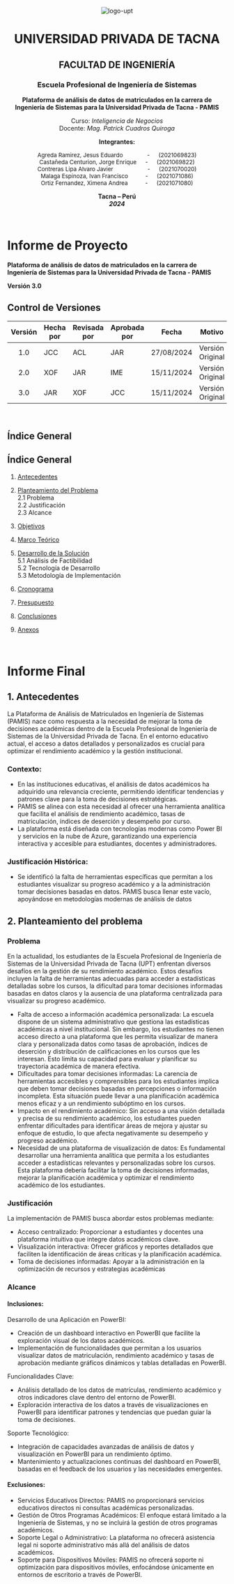 <center>

![logo-upt](../media/logo-upt.png)

# UNIVERSIDAD PRIVADA DE TACNA  
## FACULTAD DE INGENIERÍA  
### Escuela Profesional de Ingeniería de Sistemas

**Plataforma de análisis de datos de matriculados en la carrera de Ingeniería de Sistemas para la Universidad Privada de Tacna - PAMIS**

Curso: *Inteligencia de Negocios*  
Docente: *Mag. Patrick Cuadros Quiroga*

**Integrantes:**

<p style="font-size: 13px;">Agreda Ramirez, Jesus Eduardo  &emsp;&emsp;&emsp;&emsp;- &emsp;  (2021069823)
<br>Castañeda Centurion, Jorge Enrique &emsp; - &emsp; (2021069822)
<br>Contreras Lipa Alvaro Javier &emsp;&emsp;&emsp;&emsp;&emsp;&ensp; - &emsp;  (2021070020)
<br>Malaga Espinoza, Ivan Francisco &emsp;&emsp;&ensp; - &emsp; (2021071086)
<br>Ortiz Fernandez, Ximena Andrea &emsp;&emsp;&ensp; - &emsp;  (2021071080)</p>

**Tacna – Perú**  
***2024***

</center>

<div style="page-break-after: always; visibility: hidden">\pagebreak</div>

# **Informe de Proyecto**

**Plataforma de análisis de datos de matriculados en la carrera de Ingeniería de Sistemas para la Universidad Privada de Tacna - PAMIS**

**Versión 3.0**

## **Control de Versiones**

| Versión | Hecha por | Revisada por | Aprobada por | Fecha      | Motivo           |
| :-----: | --------- | ------------ | ------------ | ---------- | ---------------- |
| 1.0     | JCC       | ACL          | JAR          | 27/08/2024 | Versión Original |
| 2.0     | XOF       | JAR          | IME          | 15/11/2024 | Versión Original |
| 3.0     | JAR       | XOF          | JCC          | 15/11/2024 | Versión Original |

<div style="page-break-after: always; visibility: hidden">\pagebreak</div>

## **Índice General**

## **Índice General**

1. [Antecedentes](#1)  

2. [Planteamiento del Problema](#2)  
   2.1 Problema  
   2.2 Justificación  
   2.3 Alcance  

3. [Objetivos](#3)  

4. [Marco Teórico](#4)  

5. [Desarrollo de la Solución](#5)  
   5.1 Análisis de Factibilidad  
   5.2 Tecnología de Desarrollo  
   5.3 Metodología de Implementación  

6. [Cronograma](#6)  

7. [Presupuesto](#7)  

8. [Conclusiones](#8)  

9. [Anexos](#9)  


<div style="page-break-after: always; visibility: hidden">\pagebreak</div>

# **Informe Final**

## 1. Antecedentes <a id="1"></a>

La Plataforma de Análisis de Matriculados en Ingeniería de Sistemas (PAMIS) nace como respuesta a la necesidad de mejorar la toma de decisiones académicas dentro de la Escuela Profesional de Ingeniería de Sistemas de la Universidad Privada de Tacna. En el entorno educativo actual, el acceso a datos detallados y personalizados es crucial para optimizar el rendimiento académico y la gestión institucional.

### Contexto:
*  En las instituciones educativas, el análisis de datos académicos ha adquirido una relevancia creciente, permitiendo identificar tendencias y patrones clave para la toma de decisiones estratégicas.
* PAMIS se alinea con esta necesidad al ofrecer una herramienta analítica que facilita el análisis de rendimiento académico, tasas de matriculación, índices de deserción y desempeño por curso.
* La plataforma está diseñada con tecnologías modernas como Power BI y servicios en la nube de Azure, garantizando una experiencia interactiva y accesible para estudiantes, docentes y administradores.

### Justificación Histórica:
* Se identificó la falta de herramientas específicas que permitan a los estudiantes visualizar su progreso académico y a la administración tomar decisiones basadas en datos. PAMIS busca llenar este vacío, apoyándose en metodologías modernas de análisis de datos​

## 2. Planteamiento del problema <a id="2"></a>

 ### Problema
En la actualidad, los estudiantes de la Escuela Profesional de Ingeniería de Sistemas de la Universidad Privada de Tacna (UPT) enfrentan diversos desafíos en la gestión de su rendimiento académico. Estos desafíos incluyen la falta de herramientas adecuadas para acceder a estadísticas detalladas sobre los cursos, la dificultad para tomar decisiones informadas basadas en datos claros y la ausencia de una plataforma centralizada para visualizar su progreso académico.

* Falta de acceso a información académica personalizada: La escuela dispone de un sistema administrativo que gestiona las estadísticas académicas a nivel institucional. Sin embargo, los estudiantes no tienen acceso directo a una plataforma que les permita visualizar de manera clara y personalizada datos como tasas de aprobación, índices de deserción y distribución de calificaciones en los cursos que les interesan. Esto limita su capacidad para evaluar y planificar su trayectoria académica de manera efectiva.
* Dificultades para tomar decisiones informadas: La carencia de herramientas accesibles y comprensibles para los estudiantes implica que deben tomar decisiones basadas en percepciones o información incompleta. Esta situación puede llevar a una planificación académica menos eficaz y a un rendimiento subóptimo en los cursos.
* Impacto en el rendimiento académico: Sin acceso a una visión detallada y precisa de su rendimiento académico, los estudiantes pueden enfrentar dificultades para identificar áreas de mejora y ajustar su enfoque de estudio, lo que afecta negativamente su desempeño y progreso académico.
* Necesidad de una plataforma de visualización de datos: Es fundamental desarrollar una herramienta analítica que permita a los estudiantes acceder a estadísticas relevantes y personalizadas sobre los cursos. Esta plataforma debería facilitar la toma de decisiones informadas, mejorar la planificación académica y optimizar el rendimiento académico de los estudiantes.

### Justificación
La implementación de PAMIS busca abordar estos problemas mediante:
* Acceso centralizado: Proporcionar a estudiantes y docentes una plataforma intuitiva que integre datos académicos clave.
* Visualización interactiva: Ofrecer gráficos y reportes detallados que faciliten la identificación de áreas críticas y la planificación académica.
* Toma de decisiones informadas: Apoyar a la administración en la optimización de recursos y estrategias académicas​

### Alcance
#### Inclusiones:
Desarrollo de una Aplicación en PowerBI:
* Creación de un dashboard interactivo en PowerBI que facilite la exploración visual de los datos académicos.
* Implementación de funcionalidades que permitan a los usuarios visualizar datos de matriculación, rendimiento académico y tasas de aprobación mediante gráficos dinámicos y tablas detalladas en PowerBI.

Funcionalidades Clave:
* Análisis detallado de los datos de matrículas, rendimiento académico y otros indicadores clave dentro del entorno de PowerBI.
* Exploración interactiva de los datos a través de visualizaciones en PowerBI para identificar patrones y tendencias que puedan guiar la toma de decisiones.

Soporte Tecnológico:
* Integración de capacidades avanzadas de análisis de datos y visualización en PowerBI para un rendimiento óptimo.
* Mantenimiento y actualizaciones continuas del dashboard en PowerBI, basadas en el feedback de los usuarios y las necesidades emergentes.
#### Exclusiones:
* Servicios Educativos Directos: PAMIS no proporcionará servicios educativos directos ni consultas académicas personalizadas.
* Gestión de Otros Programas Académicos: El enfoque estará limitado a la Ingeniería de Sistemas, y no se incluirá la gestión de otros programas académicos.
* Soporte Legal o Administrativo: La plataforma no ofrecerá asistencia legal ni soporte administrativo más allá del análisis de datos académicos.
* Soporte para Dispositivos Móviles: PAMIS no ofrecerá soporte ni optimización para dispositivos móviles, enfocándose únicamente en entornos de escritorio a través de PowerBI.

